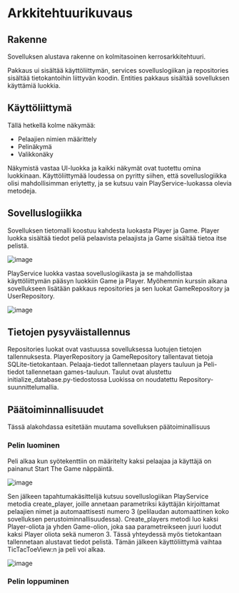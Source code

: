 # Arkkitehtuurikuvaus

## Rakenne
Sovelluksen alustava rakenne on kolmitasoinen kerrosarkkitehtuuri.

Pakkaus ui sisältää käyttöliittymän, services sovelluslogiikan ja repositories sisältää tietokantoihin liittyvän koodin. Entities pakkaus sisältää sovelluksen käyttämiä luokkia.

## Käyttöliittymä

Tällä hetkellä kolme näkymää:
- Pelaajien nimien määrittely
- Pelinäkymä
- Valikkonäky
  
Näkymistä vastaa UI-luokka ja kaikki näkymät ovat tuotettu omina luokkinaan. Käyttöliittymää loudessa on pyritty siihen, että sovelluslogiikka olisi mahdollisimman eriytetty, ja se kutsuu vain PlayService-luokassa olevia metodeja.

## Sovelluslogiikka

Sovelluksen tietomalli koostuu kahdesta luokasta Player ja Game. Player luokka sisältää tiedot peliä pelaavista pelaajista ja Game sisältää tietoa itse pelistä.

![image](https://user-images.githubusercontent.com/94007460/147418836-2d0054a4-3dc3-4441-8ba1-5b72f0676799.png)


PlayService luokka vastaa sovelluslogiikasta ja se mahdollistaa käyttöliittymän pääsyn luokkiin Game ja Player. Myöhemmin kurssin aikana sovellukseen lisätään pakkaus repositories ja sen luokat GameRepository ja UserRepository.

![image](https://user-images.githubusercontent.com/94007460/144127917-12080828-1ad8-460d-9d0a-10b54aa061e1.png)

## Tietojen pysyväistallennus

Repositories luokat ovat vastuussa sovelluksessa luotujen tietojen tallennuksesta. PlayerRepository ja GameRepository tallentavat tietoja SQLite-tietokantaan. Pelaaja-tiedot tallennetaan players tauluun ja Peli-tiedot tallennetaan games-tauluun. Taulut ovat alustettu initialize_database.py-tiedostossa Luokissa on noudatettu Repository-suunnittelumallia.

## Päätoiminnallisuudet

Tässä alakohdassa esitetään muutama sovelluksen päätoiminallisuus

### Pelin luominen
Peli alkaa kun syötekenttiin on määritelty kaksi pelaajaa ja käyttäjä on painanut Start The Game näppäintä.

![image](https://user-images.githubusercontent.com/94007460/147419157-ae663132-e6ef-4fe1-b0bf-43b05b28d7ad.png)

Sen jälkeen tapahtumakäsittelijä kutsuu sovelluslogiikan PlayService metodia create_player, joille annetaan parametriksi käyttäjän kirjoittamat pelaajien nimet ja automaattisesti numero 3 (pelilaudan automaattinen koko sovelluksen perustoiminnallisuudessa). Create_players metodi luo kaksi Player-oliota ja yhden Game-olion, joka saa parametreikseen juuri luodut kaksi Player oliota sekä numeron 3. Tässä yhteydessä myös tietokantaan tallennetaan alustavat tiedot pelistä. Tämän jälkeen käyttöliittymä vaihtaa TicTacToeView:n ja peli voi alkaa.

![image](https://user-images.githubusercontent.com/94007460/147419478-2b3d7dd9-a660-4ecb-9180-673b41c67c90.png)




### Pelin loppuminen



